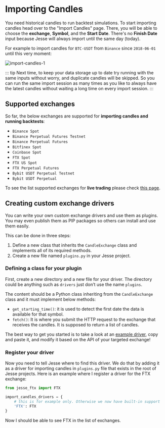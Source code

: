 # Importing Candles

You need historical candles to run backtest simulations. To start importing candles head over to the "Import Candles" page. There, you will be able to choose the **exchange**, **Symbol**, and the **Start Date**. There's no **Finish Date** input because Jesse will always import until the same day (today).

For example to import candles for `BTC-USDT` from `Binance` since `2018-06-01` until this very moment:

![import-candles-1](https://jesse.trade/storage/images/docs/import-candles-1.jpg)

::: tip
Next time, to keep your data storage up to date try running with the same inputs without worry, and duplicate candles will be skipped. So you can run the same import session as many times as you like to always have the latest candles without waiting a long time on every import session. 
:::


## Supported exchanges

So far, the below exchanges are supported for **importing candles and running backtests**:

-   `Binance Spot`
-   `Binance Perpetual Futures Testnet `
-   `Binance Perpetual Futures`
-   `Bitfinex Spot`
-   `Coinbase Spot`
-   `FTX Spot` 
-   `FTX US Spot` 
-   `FTX Perpetual Futures` 
-   `Bybit USDT Perpetual Testnet` 
-   `Bybit USDT Perpetual` 

To see the list supported exchanges for **live trading** please check [this page](/docs/livetrade.html#supported-exchanges). 

## Creating custom exchange drivers 

You can write your own custom exchange drivers and use them as plugins. You may even publish them as PIP packages so others can install and use them easily. 

This can be done in three steps:
1. Define a new class that inherits the `CandleExchange` class and implements all of its required methods. 
2. Create a new file named `plugins.py` in your Jesse project. 

### Defining a class for your plugin
First, create a new directory and a new file for your driver. The directory could be anything such as `drivers` just don’t use the name `plugins`. 

The content should be a Python class inheriting from the `CandleExchange` class and it must implement below methods: 
- `get_starting_time()`: it is used to detect the first date the data is available for that symbol. 
- `fetch()`: It is where you submit the HTTP request to the exchange that receives the candles. It is supposed to return a list of candles. 

The best way to get you started is to take a look at an [example driver](https://github.com/jesse-ai/ftx-driver), copy and paste it, and modify it based on the API of your targeted exchange! 

### Register your driver
Now you need to tell Jesse where to find this driver. We do that by adding it as a driver for importing candles in `plugins.py` file that exists in the root of Jesse projects. Here is an example where I register a driver for the FTX exchange:

```py
from jesse_ftx import FTX

import_candles_drivers = {
    # this is for example only. Otherwise we now have built-in support for "FTX Futures"
    'FTX': FTX
}
```

Now I should be able to see FTX in the list of exchanges.
